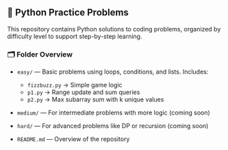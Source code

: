 
## 🐍 Python Practice Problems

This repository contains Python solutions to coding problems, organized by difficulty level to support step-by-step learning.

### 🗂️ Folder Overview

* `easy/` — Basic problems using loops, conditions, and lists.
  Includes:
     * `fizzbuzz.py` → Simple game logic
     * `p1.py` → Range update and sum queries
     * `p2.py` → Max subarray sum with k unique values

* `medium/` — For intermediate problems with more logic (coming soon)

* `hard/` — For advanced problems like DP or recursion (coming soon)

* `README.md` — Overview of the repository


